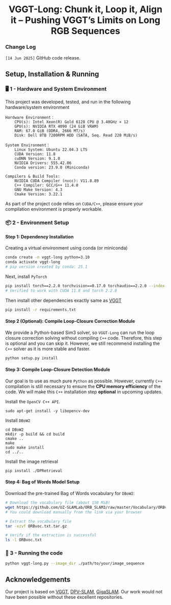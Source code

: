 <p align="center">
<p align="center">
<h1 align="center">VGGT-Long: Chunk it, Loop it, Align it – Pushing VGGT’s Limits on Long RGB Sequences</h1>
</p>

### **Change Log**

`[14 Jun 2025]` GitHub code release.

##  Setup, Installation & Running

### 🖥️ 1 - Hardware and System Environment 

This project was developed, tested, and run in the following hardware/system environment

```
Hardware Environment：
    CPU(s): Intel Xeon(R) Gold 6128 CPU @ 3.40GHz × 12
    GPU(s): NVIDIA RTX 4090 (24 GiB VRAM)
    RAM: 67.0 GiB (DDR4, 2666 MT/s)
    Disk: Dell 8TB 7200RPM HDD (SATA, Seq. Read 220 MiB/s)

System Environment：
    Linux System: Ubuntu 22.04.3 LTS
    CUDA Version: 11.8
    cuDNN Version: 9.1.0
    NVIDIA Drivers: 555.42.06
    Conda version: 23.9.0 (Miniconda)

Compilers & Build Tools:
    NVIDIA CUDA Compiler (nvcc): V11.8.89
    C++ Compiler: GCC/G++ 11.4.0
    GNU Make Version: 4.3
    Cmake Version: 3.22.1
```

As part of the project code relies on `CUDA/C++`, please ensure your compilation environment is properly workable.

### 📦 2 - Environment Setup 

#### Step 1: Dependency Installation

Creating a virtual environment using conda (or miniconda)

```bash
conda create -n vggt-long python=3.10
conda activate vggt-long
# pip version created by conda: 25.1
```

Next, install `PyTorch`

```bash
pip install torch==2.2.0 torchvision==0.17.0 torchaudio==2.2.0 --index-url https://download.pytorch.org/whl/cu118
# Verified to work with CUDA 11.8 and torch 2.2.0
```

Then install other dependencies exactly same as [VGGT](https://github.com/facebookresearch/vggt)

```bash
pip install -r requirements.txt
```

#### Step 2 (Optional): Compile Loop-Closure Correction Module

We provide a Python-based Sim3 solver, so `VGGT-Long` can run the loop closure correction solving without compiling `C++` code. Therefore, this step is optional and you can skip it. However, we still recommend installing the `C++` solver as it is more stable and faster.

```bash
python setup.py install
```



#### Step 3: Compile Loop-Closure Detection Module

Our goal is to use as much pure `Python` as possible. However, currently `C++` compilation is still necessary to ensure the **CPU memory efficiency** of the code. We will make this `C++` installation step **optional** in upcoming updates.

Install the `OpenCV C++ API`.

```
sudo apt-get install -y libopencv-dev
```

Install `DBoW2`

```
cd DBoW2
mkdir -p build && cd build
cmake ..
make
sudo make install
cd ../..
```

Install the image retrieval

```
pip install ./DPRetrieval
```

#### Step 4: Bag of Words Model Setup

Download the pre-trained Bag of Words vocabulary for `DBoW2`:

```bash
# Download the vocabulary file (about 150 MiB)
wget https://github.com/UZ-SLAMLab/ORB_SLAM3/raw/master/Vocabulary/ORBvoc.txt.tar.gz
# You could download manually from the link via your browser

# Extract the vocabulary file
tar -xzvf ORBvoc.txt.tar.gz

# Verify if the extraction is successful
ls -l ORBvoc.txt
```

### 🚀 3 - Running the code 


```bash
python vggt-long.py --image_dir ./path/to/your/image_sequence
```

## Acknowledgements

Our project is based on [VGGT](https://github.com/facebookresearch/vggt), [DPV-SLAM](https://github.com/princeton-vl/DPVO), [GigaSLAM](https://github.com/DengKaiCQ/GigaSLAM). Our work would not have been possible without these excellent repositories.
